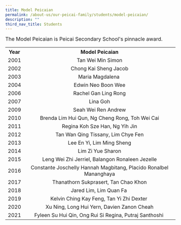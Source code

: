 ```yaml
---
title: Model Peicaian
permalink: /about-us/our-peicai-family/students/model-peicaian/
description: ""
third_nav_title: Students
---
```

<p><font size="3">The Model Peicaian is Peicai Secondary School's pinnacle award.</font></p>
<table style="width: 537px; margin-left: auto; margin-right: auto;">
<tbody>
<tr>
<th style="width: 39.8281px;">Year</th>
<th style="width: 481.172px; text-align: center;">Model Peicaian</th>
</tr>
<tr>
<td style="text-align: center; width: 39.8281px;">2001</td>
<td style="text-align: center; width: 481.172px;">Tan Wei Min Simon</td>
</tr>
<tr>
<td style="text-align: center; width: 39.8281px;">2002</td>
<td style="text-align: center; width: 481.172px;">Chong Kai Sheng Jacob</td>
</tr>
<tr>
<td style="text-align: center; width: 39.8281px;">2003</td>
<td style="text-align: center; width: 481.172px;">Maria Magdalena&nbsp;</td>
</tr>
<tr>
<td style="text-align: center; width: 39.8281px;">2004</td>
<td style="text-align: center; width: 481.172px;">Edwin Neo Boon Wee</td>
</tr>
<tr>
<td style="text-align: center; width: 39.8281px;">2006</td>
<td style="text-align: center; width: 481.172px;">Rachel Gan Ling Rong</td>
</tr>
<tr>
<td style="text-align: center; width: 39.8281px;">2007</td>
<td style="text-align: center; width: 481.172px;">Lina Goh</td>
</tr>
<tr>
<td style="text-align: center; width: 39.8281px;">2009</td>
<td style="text-align: center; width: 481.172px;">&nbsp;Seah Wei Ren Andrew&nbsp;</td>
</tr>
<tr>
<td style="text-align: center; width: 39.8281px;">2010</td>
<td style="text-align: center; width: 481.172px;">&nbsp;Brenda Lim Hui Qun, Ng Cheng Rong, Toh Wei Cai&nbsp;</td>
</tr>
<tr>
<td style="text-align: center; width: 39.8281px;">2011</td>
<td style="text-align: center; width: 481.172px;">Regina Koh Sze Han, Ng Yih Jin</td>
</tr>
<tr>
<td style="text-align: center; width: 39.8281px;">2012</td>
<td style="text-align: center; width: 481.172px;">Tan Wan Qing Tissany, Lim Chye Fen</td>
</tr>
<tr>
<td style="text-align: center; width: 39.8281px;">2013</td>
<td style="text-align: center; width: 481.172px;">Lee En Yi, Lim Ming Sheng</td>
</tr>
<tr>
<td style="text-align: center; width: 39.8281px;">2014</td>
<td style="text-align: center; width: 481.172px;">Lim Zi Yue Sharon</td>
</tr>
<tr>
<td style="text-align: center; width: 39.8281px;">2015</td>
<td style="text-align: center; width: 481.172px;">Leng Wei Zhi Jerriel, Balangon Ronaleen Jezelle</td>
</tr>
<tr>
<td style="text-align: center; width: 39.8281px;">2016</td>
<td style="text-align: center; width: 481.172px;">Constante Joschelly Hannah Magbitang, Placido Ronalbel Mananghaya</td>
</tr>
<tr>
<td style="text-align: center; width: 39.8281px;">2017</td>
<td style="text-align: center; width: 481.172px;">Thanathorn Sukprasert, Tan Chao Khon</td>
</tr>
<tr>
<td style="text-align: center; width: 39.8281px;">2018</td>
<td style="text-align: center; width: 481.172px;">Jared Lim, Lim Quan Fa&nbsp;</td>
</tr>
<tr>
<td style="text-align: center; width: 39.8281px;">2019</td>
<td style="text-align: center; width: 481.172px;">Kelvin Ching Kay Feng, Tan Yi Zhi Dexter&nbsp;</td>
</tr>
<tr>
<td style="text-align: center; width: 39.8281px;">2020</td>
<td style="text-align: center; width: 481.172px;">Xu Ning, Long Hui Yern, Davien Zanon Cheah</td>
</tr>
<tr>
<td style="text-align: center; width: 39.8281px;">2021</td>
<td style="text-align: center; width: 481.172px;">Fyleen Su Hui Qin, Ong Rui Si Regina, Putraj Santhoshi&nbsp;</td>
</tr>
</tbody>
</table>
	</font>